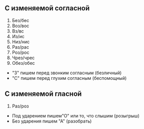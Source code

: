 ## С изменяемой согласной
1. Без/бес
2. Воз/вос
3. Вз/вс
4. Из/ис
5. Низ/нис 
6. Раз/рас
7. Роз/рос
8. Чрез/чрес
9. Обез/обес
- "З" пишем перед звонким согласным (безличный)
- "С" пишем перед глухим согласным (беспомощный)
## С изменяемой гласной
1. Раз/роз
- Под ударением пишем"О" или то, что слышим (розыгрыш)
- Без ударения пишем "А" (разобрать)